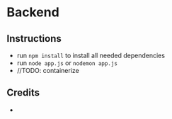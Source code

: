 # Backend

## Instructions
 - run `npm install` to install all needed dependencies
 - run `node app.js` or `nodemon app.js`
 - //TODO: containerize

## Credits

 - 
